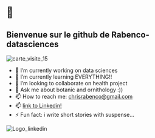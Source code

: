 # 👋

<!--
**Rabenco/Rabenco** is a ✨ _special_ ✨ repository because its `README.md` (this file) appears on your GitHub profile.

Here are some ideas to get you started:

- 🔭 I’m currently working on data sciences
- 🌱 I’m currently learning EVERYTHING!!
- 👯 I’m looking to collaborate on health projects
- 🤔 I’m looking for help with SQL requests
- 💬 Ask me about botanic and ornithology :))
- 📫 How to reach me: chrisrabenco@gmail.com
- ⚡ Fun fact: i write short stories with suspense !!!
-->
## Bienvenue sur le github de Rabenco-datasciences
![carte_visite_15](https://user-images.githubusercontent.com/71134226/117302241-b40ea080-ae7b-11eb-89d6-b5dcab1affe4.gif)

- 🔭 I’m currently working on data sciences
- 🌱 I’m currently learning EVERYTHING!!
- 👯 I’m looking to collaborate on health project
- 💬 Ask me about botanic and ornithology :))
- 📫 How to reach me: chrisrabenco@gmail.com
- 📫 [link to Linkedin!](https://www.linkedin.com/in/christelle-troussard/)
- ⚡ Fun fact: i write short stories with suspense...


![Logo_linkedin](https://user-images.githubusercontent.com/71134226/117304578-30a27e80-ae7e-11eb-828e-e9922c4171bf.png)
